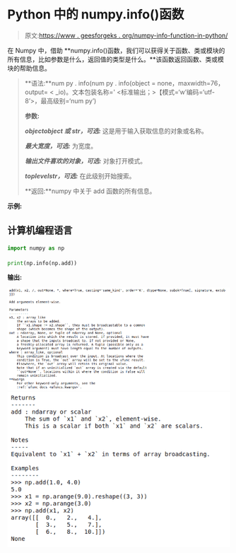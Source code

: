 # Python 中的 numpy.info()函数

> 原文:[https://www . geesforgeks . org/numpy-info-function-in-python/](https://www.geeksforgeeks.org/numpy-info-function-in-python/)

在 Numpy 中，借助 **numpy.info()函数，我们可以获得关于函数、类或模块的所有信息，比如参数是什么，返回值的类型是什么。**该函数返回函数、类或模块的帮助信息。

> **语法:**num py . info(num py . info(object = none，maxwidth=76，output= < _io)。文本包装名称=' <标准输出；>【模式=‘w’编码=‘utf-8’>，最高级别=‘num py’)
> 
> **参数:**
> 
> ***objectobject 或 str，可选:*** 这是用于输入获取信息的对象或名称。
> 
> ***最大宽度，可选:*** 为宽度。
> 
> ***输出文件喜欢的对象，可选:*** 对象打开模式。
> 
> ***toplevelstr，可选:*** 在此级别开始搜索。
> 
> **返回:**numpy 中关于 add 函数的所有信息。

**示例:**

## 计算机编程语言

```py
import numpy as np

print(np.info(np.add))
```

**输出:**

![](img/5586b3f0f30ea95a5150485ff845d424.png) ![](img/c90c0a6b069924a8f388507a505f7814.png)